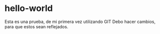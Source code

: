 # hello-world
Esta es una prueba, de mi primera vez utilizando GIT
Debo hacer cambios, para que estos sean reflejados.
